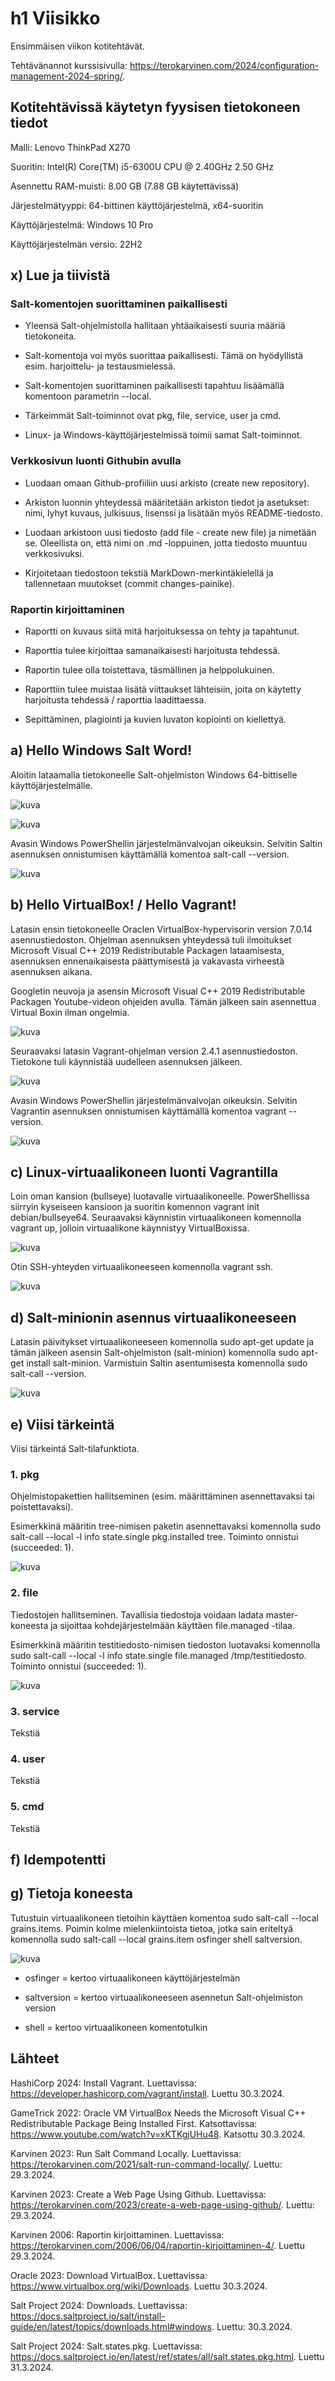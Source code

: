 # h1 Viisikko

Ensimmäisen viikon kotitehtävät. 

Tehtävänannot kurssisivulla: https://terokarvinen.com/2024/configuration-management-2024-spring/.

## Kotitehtävissä käytetyn fyysisen tietokoneen tiedot

Malli: Lenovo ThinkPad X270

Suoritin: Intel(R) Core(TM) i5-6300U CPU @ 2.40GHz 2.50 GHz

Asennettu RAM-muisti: 8.00 GB (7.88 GB käytettävissä)

Järjestelmätyyppi: 64-bittinen käyttöjärjestelmä, x64-suoritin

Käyttöjärjestelmä: Windows 10 Pro

Käyttöjärjestelmän versio: 22H2

## x) Lue ja tiivistä

### Salt-komentojen suorittaminen paikallisesti

- Yleensä Salt-ohjelmistolla hallitaan yhtäaikaisesti suuria määriä tietokoneita.

- Salt-komentoja voi myös suorittaa paikallisesti. Tämä on hyödyllistä esim. harjoittelu- ja testausmielessä.

- Salt-komentojen suorittaminen paikallisesti tapahtuu lisäämällä komentoon parametrin --local.

- Tärkeimmät Salt-toiminnot ovat pkg, file, service, user ja cmd.

- Linux- ja Windows-käyttöjärjestelmissä toimii samat Salt-toiminnot.

### Verkkosivun luonti Githubin avulla

- Luodaan omaan Github-profiiliin uusi arkisto (create new repository).

- Arkiston luonnin yhteydessä määritetään arkiston tiedot ja asetukset: nimi, lyhyt kuvaus, julkisuus, lisenssi ja lisätään myös README-tiedosto.

- Luodaan arkistoon uusi tiedosto (add file - create new file) ja nimetään se. Oleellista on, että nimi on .md -loppuinen, jotta tiedosto muuntuu verkkosivuksi.

- Kirjoitetaan tiedostoon tekstiä MarkDown-merkintäkielellä ja tallennetaan muutokset (commit changes-painike).

### Raportin kirjoittaminen

- Raportti on kuvaus siitä mitä harjoituksessa on tehty ja tapahtunut.

- Raporttia tulee kirjoittaa samanaikaisesti harjoitusta tehdessä.

- Raportin tulee olla toistettava, täsmällinen ja helppolukuinen.

- Raporttiin tulee muistaa lisätä viittaukset lähteisiin, joita on käytetty harjoitusta tehdessä / raporttia laadittaessa.

- Sepittäminen, plagiointi ja kuvien luvaton kopiointi on kiellettyä.

## a) Hello Windows Salt Word!

Aloitin lataamalla tietokoneelle Salt-ohjelmiston Windows 64-bittiselle käyttöjärjestelmälle. 

![kuva](https://github.com/NooraOlkkonen/Palvelinten-hallinta/assets/165004946/fe5a345f-2369-4ceb-adaa-20ecca498603)

![kuva](https://github.com/NooraOlkkonen/Palvelinten-hallinta/assets/165004946/4f7a3269-ab37-4e1b-8b9b-5202fc0a5f96)

Avasin Windows PowerShellin järjestelmänvalvojan oikeuksin. Selvitin Saltin asennuksen onnistumisen käyttämällä komentoa salt-call --version.

![kuva](https://github.com/NooraOlkkonen/Palvelinten-hallinta/assets/165004946/bee571f7-6d8c-46ca-8f96-efdd5a70ae5c)

## b) Hello VirtualBox! / Hello Vagrant!

Latasin ensin tietokoneelle Oraclen VirtualBox-hypervisorin version 7.0.14 asennustiedoston. Ohjelman asennuksen yhteydessä tuli ilmoitukset Microsoft Visual C++ 2019 Redistributable Packagen lataamisesta, asennuksen ennenaikaisesta päättymisestä ja vakavasta virheestä asennuksen aikana. 

Googletin neuvoja ja asensin Microsoft Visual C++ 2019 Redistributable Packagen Youtube-videon ohjeiden avulla. Tämän jälkeen sain asennettua Virtual Boxin ilman ongelmia.
 
![kuva](https://github.com/NooraOlkkonen/Palvelinten-hallinta/assets/165004946/469fe2bb-f3c9-4f21-9ff8-c7c3da1d84bb)

Seuraavaksi latasin Vagrant-ohjelman version 2.4.1 asennustiedoston. Tietokone tuli käynnistää uudelleen asennuksen jälkeen.

![kuva](https://github.com/NooraOlkkonen/Palvelinten-hallinta/assets/165004946/0f610bff-55a7-41aa-9716-3a8a1288b0a0)

Avasin Windows PowerShellin järjestelmänvalvojan oikeuksin. Selvitin Vagrantin asennuksen onnistumisen käyttämällä komentoa vagrant --version.

![kuva](https://github.com/NooraOlkkonen/Palvelinten-hallinta/assets/165004946/75a50317-c654-4edf-b2b0-b7d5551695a3)

## c) Linux-virtuaalikoneen luonti Vagrantilla

Loin oman kansion (bullseye) luotavalle virtuaalikoneelle. PowerShellissa siirryin kyseiseen kansioon ja suoritin komennon vagrant init debian/bullseye64. Seuraavaksi käynnistin virtuaalikoneen komennolla vagrant up, jolloin virtuaalikone käynnistyy VirtualBoxissa. 

![kuva](https://github.com/NooraOlkkonen/Palvelinten-hallinta/assets/165004946/8a1f13ea-88f4-4b43-92e1-967519268a0d)

Otin SSH-yhteyden virtuaalikoneeseen komennolla vagrant ssh.

![kuva](https://github.com/NooraOlkkonen/Palvelinten-hallinta/assets/165004946/e0aee916-0af1-4440-8cfd-a878967b0149)

## d) Salt-minionin asennus virtuaalikoneeseen

Latasin päivitykset virtuaalikoneeseen komennolla sudo apt-get update ja tämän jälkeen asensin Salt-ohjelmiston (salt-minion) komennolla sudo apt-get install salt-minion. Varmistuin Saltin asentumisesta komennolla sudo salt-call --version.

![kuva](https://github.com/NooraOlkkonen/Palvelinten-hallinta/assets/165004946/2ce87f09-349a-4f06-b16f-2c1246a37857)

## e) Viisi tärkeintä

Viisi tärkeintä Salt-tilafunktiota.

### 1. pkg

Ohjelmistopakettien hallitseminen (esim. määrittäminen asennettavaksi tai poistettavaksi).

Esimerkkinä määritin tree-nimisen paketin asennettavaksi komennolla sudo salt-call --local -l info state.single pkg.installed tree. Toiminto onnistui (succeeded: 1).

![kuva](https://github.com/NooraOlkkonen/Palvelinten-hallinta/assets/165004946/17485b09-415f-4219-a83a-c94070953998)

### 2. file

Tiedostojen hallitseminen. Tavallisia tiedostoja voidaan ladata master-koneesta ja sijoittaa kohdejärjestelmään käyttäen file.managed -tilaa.

Esimerkkinä määritin testitiedosto-nimisen tiedoston luotavaksi komennolla sudo salt-call --local -l info state.single file.managed /tmp/testitiedosto. Toiminto onnistui (succeeded: 1).

![kuva](https://github.com/NooraOlkkonen/Palvelinten-hallinta/assets/165004946/df049bab-072a-46e3-8ade-1e3889139c54)

### 3. service

Tekstiä

### 4. user

Tekstiä

### 5. cmd

Tekstiä

## f) Idempotentti

## g) Tietoja koneesta

Tutustuin virtuaalikoneen tietoihin käyttäen komentoa sudo salt-call --local grains.items. Poimin kolme mielenkiintoista tietoa, jotka sain eriteltyä komennolla sudo salt-call --local grains.item osfinger shell saltversion. 

![kuva](https://github.com/NooraOlkkonen/Palvelinten-hallinta/assets/165004946/16ee485b-c9b6-4bf6-a2be-eb8d150d6df6)

- osfinger = kertoo virtuaalikoneen käyttöjärjestelmän

- saltversion = kertoo virtuaalikoneeseen asennetun Salt-ohjelmiston version

- shell = kertoo virtuaalikoneen komentotulkin


## Lähteet

HashiCorp 2024: Install Vagrant. Luettavissa: https://developer.hashicorp.com/vagrant/install. Luettu 30.3.2024.

GameTrick 2022: Oracle VM VirtualBox Needs the Microsoft Visual C++ Redistributable Package Being Installed First. Katsottavissa: https://www.youtube.com/watch?v=xKTKgjUHu48. Katsottu 30.3.2024.

Karvinen 2023: Run Salt Command Locally. Luettavissa: https://terokarvinen.com/2021/salt-run-command-locally/. Luettu: 29.3.2024.

Karvinen 2023: Create a Web Page Using Github. Luettavissa: https://terokarvinen.com/2023/create-a-web-page-using-github/. Luettu: 29.3.2024.

Karvinen 2006: Raportin kirjoittaminen. Luettavissa: https://terokarvinen.com/2006/06/04/raportin-kirjoittaminen-4/. Luettu 29.3.2024.

Oracle 2023: Download VirtualBox. Luettavissa: https://www.virtualbox.org/wiki/Downloads. Luettu 30.3.2024.

Salt Project 2024: Downloads. Luettavissa: https://docs.saltproject.io/salt/install-guide/en/latest/topics/downloads.html#windows. Luettu: 30.3.2024.

Salt Project 2024: Salt.states.pkg. Luettavissa: https://docs.saltproject.io/en/latest/ref/states/all/salt.states.pkg.html. Luettu 31.3.2024.





